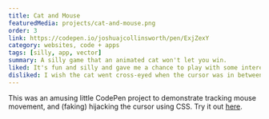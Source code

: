 ```yaml
---
title: Cat and Mouse
featuredMedia: projects/cat-and-mouse.png
order: 3
link: https://codepen.io/joshuajcollinsworth/pen/ExjZexY
category: websites, code + apps
tags: [silly, app, vector]
summary: A silly game that an animated cat won't let you win.
liked: It's fun and silly and gave me a chance to play with some interesting JavaScript.
disliked: I wish the cat went cross-eyed when the cursor was in between its eyes. I'm sure I could do that if I put the time into it, but the math was too much for my brain at the time. (Also, I wish Firefox was better with CSS filters, or that I'd just known that at the time and left them out.)
---
```


This was an amusing little CodePen project to demonstrate tracking mouse movement, and (faking) hijacking the cursor using CSS. Try it out [here](https://codepen.io/joshuajcollinsworth/pen/ExjZexY/).
